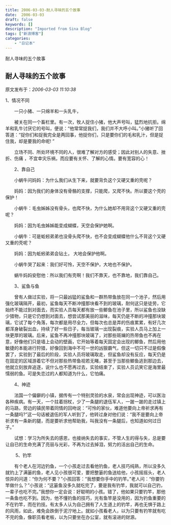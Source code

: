 ```yaml
---
title: 2006-03-03-耐人寻味的五个故事
date:  2006-03-03
draft: false
keywords: []
description: "Imported from Sina Blog"
tags: ["新浪博客"]
categories: 
    - "日记本"
---
```

耐人寻味的五个故事
## 耐人寻味的五个故事

 原文发布于：*2006-03-03 11:10:38*

  1、情况不同

　　一只小猪、一只绵羊和一头乳牛，

　　被关在同一个畜栏里。有一次，牧人捉住小猪，他大声号叫，猛烈地抗拒。绵羊和乳牛讨厌它的号叫，便说：“他常常捉我们，我们并不大呼小叫。”小猪听了回答道：“捉你们和捉我完全是两回事，他捉你们，只是要你们的毛和乳汁，但是捉住我，却是要我的命呢!
”

　　立场不同、所处环境不同的人，很难了解对方的感受；因此对别人的失意、挫折、伤痛
，不宜幸灾乐祸，而应要有关怀、了解的心情。要有宽容的心！

　　2、靠自己

　　小蜗牛问妈妈：为什么我们从生下来，就要背负这个又硬又重的壳呢？

　　妈妈：因为我们的身体没有骨骼的支撑，只能爬，又爬不快。所以要这个壳的保护！

　　小蜗牛：毛虫姊姊没有骨头，也爬不快，为什么她却不用背这个又硬又重的壳呢？

　　妈妈：因为毛虫姊姊能变成蝴蝶，天空会保护她啊。

　　小蜗牛：可是蚯蚓弟弟也没骨头爬不快，也不会变成蝴蝶他什么不背这个又硬又重的壳呢？

　　妈妈：因为蚯蚓弟弟会钻土， 大地会保护他啊。

　　小蜗牛哭了起来：我们好可怜，天空不保护，大地也不保护。

　　蜗牛妈妈安慰他：所以我们有壳啊！我们不靠天，也不靠地，我们靠自己。

　　3、鲨鱼与鱼

　　曾有人做过实验，将一只最凶猛的鲨鱼和一群热带鱼放在同一个池子，然后用强化玻璃隔开，最初，鲨鱼每天不断冲撞那块看不到的玻璃，耐何这只是徒劳，它始终不能过到对面去，而实验人员每天都有放一些鲫鱼在池子里，所以鲨鱼也没缺少猎物，只是它仍想到对面去，想尝试那美丽的滋味，每天仍是不断的冲撞那块玻璃，它试了每个角落，每次都是用尽全力，但每次也总是弄的伤痕累累，有好几次都浑身破裂出血，持续了好一些日子，每当玻璃一出现裂痕，实验人员马上加上一块更厚的玻璃。后来，鲨鱼不再冲撞那块玻璃了，对那些斑斓的热带鱼也不再在意，好像他们只是墙上会动的壁画，它开始等着每天固定会出现的鲫鱼，然后用他敏捷的本能进行狩猎，好像回到海中不可一世的凶狠霸气，但这一切只不过是假像罢了，实验到了最后的阶段，实验人员将玻璃取走，但鲨鱼却没有反应，每天仍是在固定的区域游着它不但对那些热带鱼视若无睹，甚至于当那些鲫鱼逃到那边去，他就立刻放弃追逐，说什么也不愿再过去，实验结束了，实验人员讥笑它是海里最懦弱的鱼。可是失恋过的人都知道为什么，它怕痛。

　　4、神迹

　　法国一个偏僻的小镇，据传有一个特别灵验的水泉，常会出现神迹，可以医治各种疾病。有一天，一个拄着拐杖，少了一条腿的退伍军人，一跛一跛的走过镇上的马路，旁边的镇民带着同情的回吻说：“可怜的家伙，难道他要向上帝祈求再有一条腿吗?”这一句话被退伍的军人听到了，他转过身对他们说：“我不是要向上帝祈求有一条新的腿，而是要祈求他帮助我，叫我没有一条腿后，也知道如何过日子。”

　　试想：学习为所失去的感恩，也接纳失去的事实，不管人生的得与失，总是要让自已的生命充满了亮丽与光彩，不再为过去掉泪，努力的活出自己的生命。

　　 5、钓竿

　　有个老人在河边钓鱼，一个小孩走过去看他钓鱼，老人技巧纯熟，所以没多久就钓上了满篓的鱼，老人见小孩很可爱，要把整篓的鱼送给他，小孩摇摇头，老人惊异的问道：“你为何不要？”小孩回答：“我想要你手中的钓竿。”老人问：“你要钓竿做什么？”小孩说：“这篓鱼没多久就吃完了，要是我有钓竿，我就可以自己钓，一辈子也吃不完。”我想你一定会说：好聪明的小孩。错了，他如果只要钓竿，那他一条鱼也吃不到。因为，他不懂钓鱼的技巧，光有鱼竿是没用的，因为钓鱼重要的不在钓竿，而在钓技。有太多人认为自己拥有了人生道上的钓竿，再也无惧于路上的风雨，如此，难免会跌倒于泥泞地上。就如小孩看老人，以为只要有钓竿就有吃不完的鱼，像职员看老板，以为只要坐在办公室，就有滚进的财源。
　


